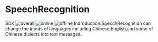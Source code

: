 # SpeechRecognition
SDK
![overall](https://user-images.githubusercontent.com/37928802/76510351-6d4a3400-648c-11ea-8254-ce2d19b05b20.png)
![online](https://user-images.githubusercontent.com/37928802/76510360-6f13f780-648c-11ea-823a-c92e8a1a6ab7.png)
![offline](https://user-images.githubusercontent.com/37928802/76510361-6fac8e00-648c-11ea-8bb8-a764bfc50b64.png)
Indroduction:SpecchRecognition can change the inputs of languages including Chinese,English,and some of Chinese dialects into text messages.
